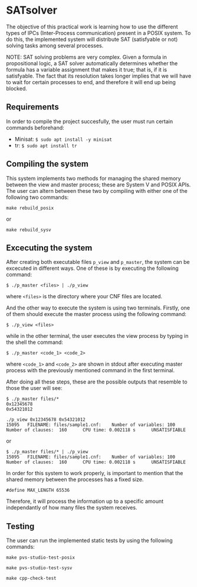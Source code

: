 # SATsolver

The objective of this practical work is learning how to use the different types of IPCs (Inter-Process communication) present in a POSIX system. To do this, the implemented system will distribute SAT (satisfyable or not) solving tasks among several processes.
    
NOTE: SAT solving problems are very complex. Given a formula in propositional logic, a SAT solver automatically determines whether the formula has a variable assignment that makes it true; that is, if it is satisfyable. The fact that its resolution takes longer implies that we will have to wait for certain processes to end, and therefore it will end up being blocked.

## Requirements

In order to compile the project succesfully, the user must run certain commands beforehand:

- Minisat: 
    ```$ sudo apt install -y minisat```
- tr:
    ```$ sudo apt install tr```


## Compiling the system

This system implements two methods for managing the shared memory between the view and master process; these are System V and POSIX APIs. The user can altern between these two by compiling with either one of the following two commands:

```make rebuild_posix```

or 

```make rebuild_sysv```

## Excecuting the system

After creating both executable files ```p_view``` and ```p_master```, the system can be excecuted in different ways. One of these is by executing the following command:

```$ ./p_master <files> | ./p_view```

where ```<files>``` is the directory where your CNF files are located.

And the other way to execute the system is using two terminals. Firstly, one of them should execute the master process using the following command:

```$ ./p_view <files>```

while in the other terminal, the user executes the view process by typing in the shell the command:

```$ ./p_master <code_1> <code_2>```

where ```<code_1>``` and ```<code_2>``` are shown in stdout after executing master process with the previously mentioned command in the first terminal.

After doing all these steps, these are the possible outputs that resemble to those the user will see:

```
$ ./p_master files/*
0x12345678
0x54321012
```
```
./p_view 0x12345678 0x54321012
15095   FILENAME: files/sample1.cnf:    Number of variables: 100      Number of clauses:  160      CPU time: 0.002118 s      UNSATISFIABLE
```
or

```
$ ./p_master files/* | ./p_view
15095   FILENAME: files/sample1.cnf:    Number of variables: 100      Number of clauses:  160      CPU time: 0.002118 s      UNSATISFIABLE
```

In order for this system to work properly, is important to mention that the shared memory between the processes has a fixed size. 

```#define MAX_LENGTH 65536```

Therefore, it will process the information up to a specific amount independantly of how many files the system receives. 


## Testing

The user can run the implemented static tests by using the following commands:

```make pvs-studio-test-posix```

```make pvs-studio-test-sysv```

```make cpp-check-test```
